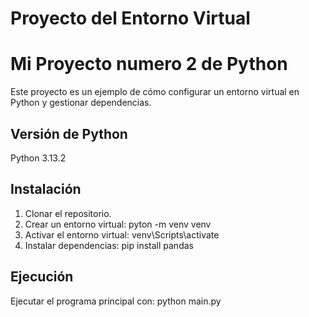 # Proyecto del Entorno Virtual
# Mi Proyecto numero 2 de  Python

Este proyecto es un ejemplo de cómo configurar un entorno virtual en Python y gestionar dependencias.

## Versión de Python

 Python 3.13.2

## Instalación

1.  Clonar el repositorio. 
2.  Crear un entorno virtual:  pyton -m venv venv
3.  Activar el entorno virtual: venv\Scripts\activate
4.  Instalar dependencias: pip install pandas

## Ejecución

Ejecutar el programa principal con: python main.py
